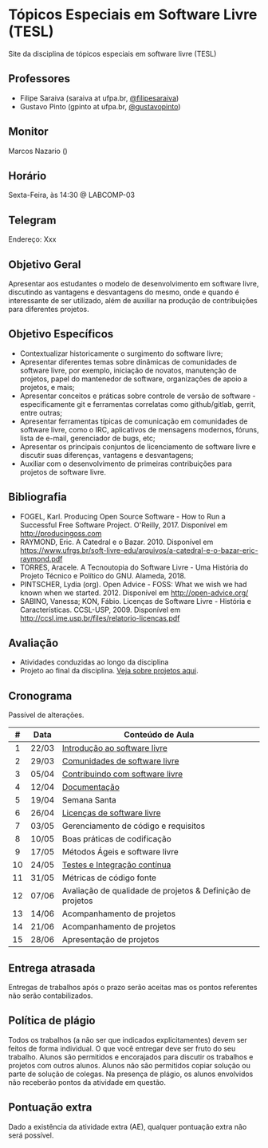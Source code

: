 # Tópicos Especiais em Software Livre (TESL)

Site da disciplina de tópicos especiais em software livre (TESL)

## Professores

- Filipe Saraiva (saraiva at ufpa.br, [@filipesaraiva](https://github.com/filipesaraiva))
- Gustavo Pinto (gpinto at ufpa.br, [@gustavopinto](https://github.com/gustavopinto))

## Monitor

Marcos Nazario ()

## Horário

Sexta-Feira, às 14:30 @ LABCOMP-03

## Telegram

Endereço: Xxx

## Objetivo Geral

Apresentar aos estudantes o modelo de desenvolvimento em software livre,
discutindo as vantagens e desvantagens do mesmo, onde e quando é interessante
de ser utilizado, além de auxiliar na produção de contribuições para diferentes
projetos.

## Objetivo Específicos


- Contextualizar historicamente o surgimento do software livre;
- Apresentar diferentes temas sobre dinâmicas de comunidades de software livre,
por exemplo, iniciação de novatos, manutenção de projetos, papel do mantenedor
de software, organizações de apoio a projetos, e mais;
- Apresentar conceitos e práticas sobre controle de versão de software - especificamente git e ferramentas correlatas como github/gitlab, gerrit, entre outras;
- Apresentar ferramentas típicas de comunicação em comunidades de software livre, como o IRC, aplicativos de mensagens modernos, fóruns, lista de e-mail, gerenciador de bugs, etc;
- Apresentar os principais conjuntos de licenciamento de software livre e discutir suas diferenças, vantagens e desvantagens;
- Auxiliar com o desenvolvimento de primeiras contribuições para projetos de software livre.


## Bibliografia

- FOGEL, Karl. Producing Open Source Software - How to Run a Successful Free Software Project. O'Reilly, 2017. Disponível em http://producingoss.com
- RAYMOND, Eric. A Catedral e o Bazar. 2010. Disponível em https://www.ufrgs.br/soft-livre-edu/arquivos/a-catedral-e-o-bazar-eric-raymond.pdf
- TORRES, Aracele. A Tecnoutopia do Software Livre - Uma História do Projeto Técnico e Político do GNU. Alameda, 2018.
- PINTSCHER, Lydia (org). Open Advice - FOSS: What we wish we had known when we started. 2012. Disponível em http://open-advice.org/
- SABINO, Vanessa; KON, Fábio. Licenças de Software Livre - História e Características. CCSL-USP, 2009. Disponível em http://ccsl.ime.usp.br/files/relatorio-licencas.pdf

## Avaliação

- Atividades conduzidas ao longo da disciplina
- Projeto ao final da disciplina. [Veja sobre projetos aqui](/Projetos.md).

## Cronograma

Passível de alterações.

| # | Data  | Conteúdo de Aula                                            |
|:-:|-------|-------------------------------------------------------------|
| 1 | 22/03 | [Introdução ao software livre](Aula01.md)                   |
| 2 | 29/03 | [Comunidades de software livre](Aula02.md)                  |
| 3 | 05/04 | [Contribuindo com software livre](Aula03.md)                |
| 4 | 12/04 | [Documentação](Aula04.md)                                   |
| 5 | 19/04 | Semana Santa                                                |
| 6 | 26/04 | [Licenças de software livre](Aula05.md)                     |
| 7 | 03/05 | Gerenciamento de código e requisitos                        |
| 8 | 10/05 | Boas práticas de codificação                                |
| 9 | 17/05 | Métodos Ágeis e software livre                              |
| 10 | 24/05 | [Testes e Integração contínua](Aula09.md)                   |
| 11 | 31/05 | Métricas de código fonte                                   |
| 12 | 07/06 | Avaliação de qualidade de projetos & Definição de projetos |
| 13 | 14/06 | Acompanhamento de projetos                                 |
| 14 | 21/06 | Acompanhamento de projetos                                 |
| 15 | 28/06 | Apresentação de projetos                                   |

## Entrega atrasada

Entregas de trabalhos após o prazo serão aceitas mas os pontos referentes não serão contabilizados.

## Política de plágio

Todos os trabalhos (a não ser que indicados explicitamentes) devem ser feitos de forma individual. O que você entregar deve ser fruto do seu trabalho. Alunos são permitidos e encorajados para discutir os trabalhos e projetos com outros alunos. Alunos não são permitidos copiar solução ou parte de solução de colegas. Na presença de plágio, os alunos envolvidos não receberão pontos da atividade em questão.

## Pontuação extra

Dado a existência da atividade extra (AE), qualquer pontuação extra não será possível.
